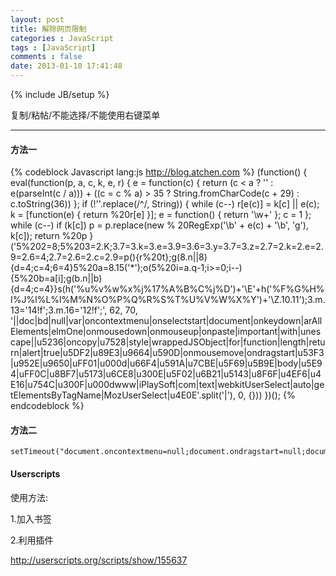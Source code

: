 ```yaml
---
layout: post
title: 解除网页限制
categories : JavaScript
tags : [JavaScript]
comments : false
date: 2013-01-10 17:41:48
---
```

{% include JB/setup %}

复制/粘帖/不能选择/不能使用右键菜单

***

#### 方法一

{% codeblock Javascript lang:js http://blog.atchen.com %}
    (function() {
    eval(function(p, a, c, k, e, r) {
        e = function(c) {
            return (c < a ? '' : e(parseInt(c / a))) + ((c = c % a) > 35 ? String.fromCharCode(c + 29) : c.toString(36))
        };
        if (!''.replace(/^/, String)) {
            while (c--) r[e(c)] = k[c] || e(c);
            k = [function(e) {
                return %20r[e]
            }];
            e = function() {
                return '\\w+'
            };
            c = 1
        };
        while (c--) if (k[c]) p = p.replace(new % 20RegExp('\\b' + e(c) + '\\b', 'g'), k[c]);
        return %20p
    }('5%202=8;5%203=2.K;3.7=3.k=3.e=3.9=3.6=3.y=3.7=3.z=2.7=2.k=2.e=2.9=2.6=4;2.7=2.6=2.c=2.9=p(){r%20t};g(8.n||8){d=4;c=4;6=4}5%20a=8.15(\'*\');o(5%20i=a.q-1;i>=0;i--){5%20b=a[i];g(b.n||b){d=4;c=4}}s(h(\'%u%v%w%x%j%17%A%B%C%j%D\')+\'\\E\'+h(\'%F%G%H%I%J%l%L%l%M%N%O%P%Q%R%S%T%U%V%W%X%Y\')+\'\\Z.10.11\');3.m.13=\'14!f\';3.m.16=\'12!f\';', 62, 70, '||doc|bd|null|var|oncontextmenu|onselectstart|document|onkeydown|arAllElements|elmOne|onmousedown|onmouseup|onpaste|important|with|unescape||u5236|oncopy|u7528|style|wrappedJSObject|for|function|length|return|alert|true|u5DF2|u89E3|u9664|u590D|onmousemove|ondragstart|u53F3|u952E|u9650|uFF01|u000d|u66F4|u591A|u7CBE|u5F69|u5B9E|body|u5E94|uFF0C|u8BF7|u5173|u6CE8|u300E|u5F02|u6B21|u5143|u8F6F|u4EF6|u4E16|u754C|u300F|u000dwww|iPlaySoft|com|text|webkitUserSelect|auto|getElementsByTagName|MozUserSelect|u4E0E'.split('|'), 0, {}))
    })();
{% endcodeblock %}


#### 方法二
    setTimeout("document.oncontextmenu=null;document.ondragstart=null;document.onkeydown=null;document.onmousedown=null;document.onmousemove=null;document.onmouseup=null;document.onselectstart=null;document.body.oncontextmenu=null;document.body.ondragstart=null;document.body.onkeydown=null;document.body.onmousedown=null;document.body.onmousemove=null;document.body.onmouseup=null;document.body.onselectstart=null;window.oncontextmenu=null;window.ondragstart=null;window.onkeydown=null;window.onmousedown=null;window.onmousemove=null;window.onmouseup=null;window.onselectstart=null;window.onbeforeprint=null;",500);


#### Userscripts

使用方法:

  1.加入书签

  2.利用插件

<http://userscripts.org/scripts/show/155637> 




